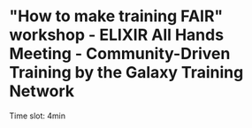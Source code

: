 "How to make training FAIR" workshop - ELIXIR All Hands Meeting - Community-Driven Training by the Galaxy Training Network
==========================================================================================================================

Time slot: 4min
